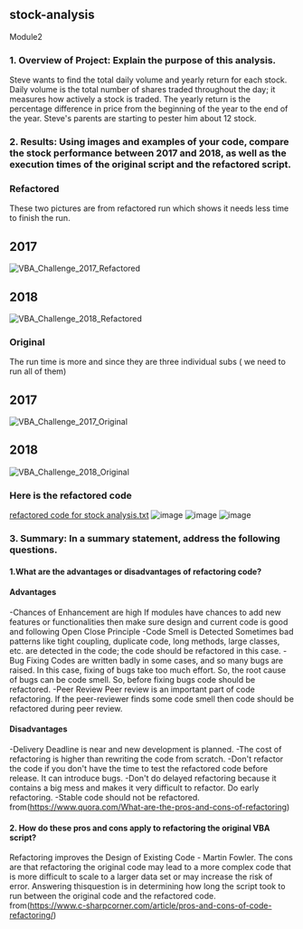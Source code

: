 ## stock-analysis
Module2
### 1. Overview of Project: Explain the purpose of this analysis.
Steve wants to find the total daily volume and yearly return for each stock. Daily volume is the total number of shares traded throughout the day; it measures how actively a stock is traded. The yearly return is the percentage difference in price from the beginning of the year to the end of the year. Steve's parents are starting to pester him about 12 stock.
### 2. Results: Using images and examples of your code, compare the stock performance between 2017 and 2018, as well as the execution times of the original script and the refactored script.

### Refactored
These two pictures are from refactored run which shows it needs less time to finish the run.
## 2017
![VBA_Challenge_2017_Refactored](https://user-images.githubusercontent.com/100230706/156911127-67ed7802-01f1-49b8-b8df-0935bb426724.png)
## 2018
![VBA_Challenge_2018_Refactored](https://user-images.githubusercontent.com/100230706/156911133-0c0ff6dd-6570-47cc-921e-1ed0f62a802d.png)
### Original 
The run time is more and since they are three individual subs ( we need to run all of them)
## 2017
![VBA_Challenge_2017_Original](https://user-images.githubusercontent.com/100230706/156911141-b3c75411-3d8b-4ef0-8fc1-67ebffbe21ae.png)
## 2018
![VBA_Challenge_2018_Original](https://user-images.githubusercontent.com/100230706/156911147-ad1688d2-bdea-4746-8f4b-33d3d54fdd29.png)

### Here is the refactored code 
[refactored code for stock analysis.txt](https://github.com/Hastieiliat/stock-analysis/files/8192037/refactored.code.for.stock.analysis.txt)
![image](https://user-images.githubusercontent.com/100230706/156911473-2249c51b-955b-464a-864e-fe30136c408a.png)
![image](https://user-images.githubusercontent.com/100230706/156911502-2b4213cf-f7b4-44c1-b02c-9b8d7b46845d.png)
![image](https://user-images.githubusercontent.com/100230706/156911511-62b5f612-f5cc-4853-9151-49cd7135b46e.png)


### 3. Summary: In a summary statement, address the following questions.
#### 1.What are the advantages or disadvantages of refactoring code?
#### Advantages
-Chances of Enhancement are high
If modules have chances to add new features or functionalities then make sure design and current code is good and following Open Close Principle
-Code Smell is Detected
Sometimes bad patterns like tight coupling, duplicate code, long methods, large classes, etc. are detected in the code;  the code should be refactored in this case.
-Bug Fixing
Codes are written badly in some cases, and so many bugs are raised. In this case, fixing of bugs take too much effort. So, the root cause of bugs can be code smell. So, before fixing bugs code should be refactored.
-Peer Review
Peer review is an important part of code refactoring. If the peer-reviewer finds some code smell then code should be refactored during peer review.
#### Disadvantages
-Delivery Deadline is near and new development is planned.
-The cost of refactoring is higher than rewriting the code from scratch.
-Don't refactor the code if you don't have the time to test the refactored code before release. It can introduce bugs. 
-Don't do delayed refactoring because it contains a big mess and makes it very difficult to refactor. Do early refactoring.
-Stable code should not be refactored.
from(https://www.quora.com/What-are-the-pros-and-cons-of-refactoring)
#### 2. How do these pros and cons apply to refactoring the original VBA script?
Refactoring improves the Design of Existing Code - Martin Fowler.
The cons are that refactoring the original code may lead to a more complex code that is more difficult to scale to a larger data set or may increase the risk of error. Answering thisquestion is in determining how long the script took to run between the original code and the refactored code.
from(https://www.c-sharpcorner.com/article/pros-and-cons-of-code-refactoring/)

